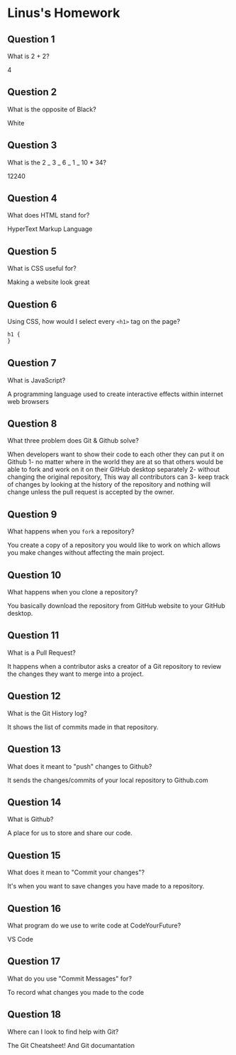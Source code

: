 # Linus's Homework

## Question 1

What is 2 + 2?

4

## Question 2

What is the opposite of Black?

White

## Question 3

What is the 2 _ 3 _ 6 _ 1 _ 10 \* 34?

12240

## Question 4

What does HTML stand for?

HyperText Markup Language

## Question 5

What is CSS useful for?

Making a website look great

## Question 6

Using CSS, how would I select every `<h1>` tag on the page?

```css
h1 {
}
```

## Question 7

What is JavaScript?

A programming language used to create interactive effects within internet web browsers

## Question 8

What three problem does Git & Github solve?

When developers want to show their code to each other they can put it on Github 1- no matter where in the world they are at so that others would be able to fork and work on it on their GitHub desktop separately 2- without changing the original repository, This way all contributors can 3- keep track of changes by looking at the history of the repository and nothing will change unless the pull request is accepted by the owner.

## Question 9

What happens when you `fork` a repository?

You create a copy of a repository you would like to work on which allows you make changes without affecting the main project.

## Question 10

What happens when you clone a repository?

You basically download the repository from GitHub website to your GitHub desktop.

## Question 11

What is a Pull Request?

It happens when a contributor asks a creator of a Git repository to review the changes they want to merge into a project.

## Question 12

What is the Git History log?

It shows the list of commits made in that repository.

## Question 13

What does it meant to "push" changes to Github?

It sends the changes/commits of your local repository to Github.com

## Question 14

What is Github?

A place for us to store and share our code.

## Question 15

What does it mean to "Commit your changes"?

It's when you want to save changes you have made to a repository.

## Question 16

What program do we use to write code at CodeYourFuture?

VS Code

## Question 17

What do you use "Commit Messages" for?

To record what changes you made to the code

## Question 18

Where can I look to find help with Git?

The Git Cheatsheet! And Git documantation
